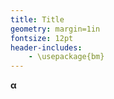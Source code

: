 ```yaml
---
title: Title
geometry: margin=1in
fontsize: 12pt
header-includes: 
    - \usepackage{bm}
---
```


$\bm \alpha$
